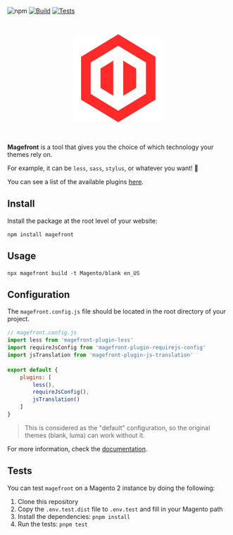 ![npm](https://img.shields.io/npm/v/magefront) [![Build](https://img.shields.io/github/workflow/status/ubermanu/magefront/Build/main)](https://github.com/ubermanu/magefront/actions/workflows/build.yml) [![Tests](https://img.shields.io/github/workflow/status/ubermanu/magefront/Test?label=tests)](https://github.com/ubermanu/magefront/actions/workflows/test.yml)

<br>
<p align="center">
    <img src="docs/images/magefront-logo.svg" alt width="200">
</p>
<br>

**Magefront** is a tool that gives you the choice of which technology your themes rely on.

For example, it can be `less`, `sass`, `stylus`, or whatever you want! 🚀

You can see a list of the available plugins [here](https://ubermanu.github.io/magefront/#/plugins).

## Install

Install the package at the root level of your website:

    npm install magefront

## Usage

    npx magefront build -t Magento/blank en_US

## Configuration

The `magefront.config.js` file should be located in the root directory of your project.

```js
// magefront.config.js
import less from 'magefront-plugin-less'
import requireJsConfig from 'magefront-plugin-requirejs-config'
import jsTranslation from 'magefront-plugin-js-translation'

export default {
    plugins: [
        less(),
        requireJsConfig(),
        jsTranslation()
    ]
}
```

> This is considered as the "default" configuration,
> so the original themes (blank, luma) can work without it.

For more information, check the [documentation](https://ubermanu.github.io/magefront/).

## Tests

You can test `magefront` on a Magento 2 instance by doing the following:

1. Clone this repository
2. Copy the `.env.test.dist` file to `.env.test` and fill in your Magento path
3. Install the dependencies: `pnpm install`
4. Run the tests: `pnpm test`
